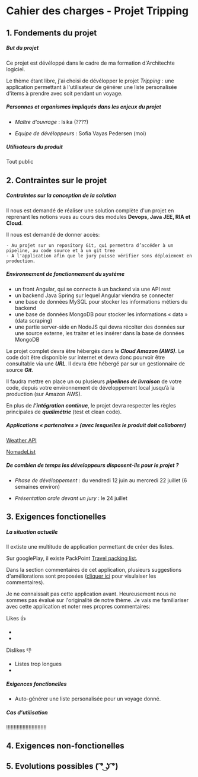 # Cahier des charges - Projet Tripping 

## 1. Fondements du projet 

##### But du projet 

Ce projet est dévéloppé dans le cadre de ma formation d'Architechte logiciel. 

Le thème étant libre, j'ai choisi de dévélopper le projet *Tripping* : une application permettant à l'utilisateur de générer une liste personalisée d'items à prendre avec soit pendant un voyage. 

##### Personnes et organismes impliqués dans les enjeux du projet

* *Maître d’ouvrage* : Isika (????)

* *Equipe de dévéloppeurs* : Sofia Vayas Pedersen (moi)

##### Utilisateurs du produit

Tout public

## 2. Contraintes sur le projet

##### Contraintes sur la conception de la solution

Il nous est demandé de réaliser une solution complète d'un projet en reprenant les notions vues au cours des modules **Devops, Java JEE, RIA et Cloud**. 

Il nous est demandé de donner accès: 

	- Au projet sur un repository Git, qui permettra d’accéder à un pipeline, au code source et à un git tree
	- A l'application afin que le jury puisse vérifier sons déploiement en production.

##### Environnement de fonctionnement du système 

* un front Angular, qui se connecte à un backend via une API rest
* un backend Java Spring sur lequel Angular viendra se connecter
* une base de données MySQL pour stocker les informations métiers du backend
* une base de données MongoDB pour stocker les informations « data » (data scraping)
* une partie server-side en NodeJS qui devra récolter des données sur une source externe, les traiter et les insérer dans la base de données MongoDB

Le projet complet devra être hébergés dans le **_Cloud Amazon (AWS)_**. 
Le code doit être disponible sur internet et devra donc pourvoir être consultable via une **_URL_**. Il devra être hébergé par sur un gestionnaire de source **_Git_**.

Il faudra mettre en place un ou plusieurs **_pipelines de livraison_** de votre code, depuis votre environnement de développement local jusqu’à la production (sur Amazon AWS).

En plus de **_l’intégration continue_**, le projet devra respecter les règles principales de **_qualimétrie_** (test et clean code).

##### Applications « partenaires » (avec lesquelles le produit doit collaborer)

[Weather API](https://openweathermap.org/api)

[NomadeList](https://nomadlist.com/)

##### De combien de temps les développeurs disposent-ils pour le projet ?

* *Phase de dévéloppement* :
du vendredi 12 juin au mercredi 22 juillet (6 semaines environ)

* *Présentation orale devant un jury* : 
le 24 juillet


## 3. Exigences fonctionelles


##### La situation actuelle

Il extiste une multitude de application permettant de créer des listes. 

Sur googlePlay, il existe PackPoint [Travel packing list](https://play.google.com/store/apps/details?id=com.YRH.PackPoint&hl=en). 

Dans la section commentaires de cet application, plusieurs suggestions d'améliorations sont proposées ([cliquer ici](https://play.google.com/store/apps/details?id=com.YRH.PackPoint&hl=en) pour visulaiser les commentaires).

Je ne connaissait pas cette application avant. 
Heureusement nous ne sommes pas évalué sur l'originalité de notre thème. Je vais me familiariser avec cette application et noter mes propres commentaires: 

Likes 👍 

*
*

Dislikes 👎 

* Listes trop longues
*


##### Exigences fonctionelles 

* Auto-générer une liste personalisée pour un voyage donné. 

##### Cas d'utilisation

!!!!!!!!!!!!!!!!!!!!!!!!!!!


## 4. Exigences non-fonctionelles




## 5. Evolutions possibles ( ͡° ͜ʖ ͡°)















